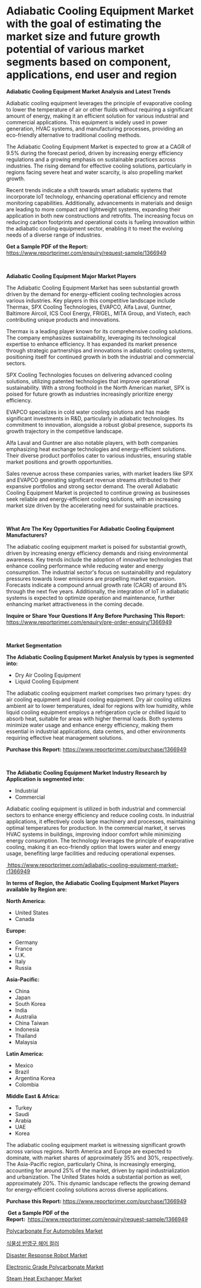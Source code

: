 <p><h1>Adiabatic Cooling Equipment Market with the goal of estimating the market size and future growth potential of various market segments based on component, applications, end user and region</h1></p><p><strong>Adiabatic Cooling Equipment Market Analysis and Latest Trends</strong></p>
<p><p>Adiabatic cooling equipment leverages the principle of evaporative cooling to lower the temperature of air or other fluids without requiring a significant amount of energy, making it an efficient solution for various industrial and commercial applications. This equipment is widely used in power generation, HVAC systems, and manufacturing processes, providing an eco-friendly alternative to traditional cooling methods.</p><p>The Adiabatic Cooling Equipment Market is expected to grow at a CAGR of 9.5% during the forecast period, driven by increasing energy efficiency regulations and a growing emphasis on sustainable practices across industries. The rising demand for effective cooling solutions, particularly in regions facing severe heat and water scarcity, is also propelling market growth. </p><p>Recent trends indicate a shift towards smart adiabatic systems that incorporate IoT technology, enhancing operational efficiency and remote monitoring capabilities. Additionally, advancements in materials and design are leading to more compact and lightweight systems, expanding their application in both new constructions and retrofits. The increasing focus on reducing carbon footprints and operational costs is fueling innovation within the adiabatic cooling equipment sector, enabling it to meet the evolving needs of a diverse range of industries.</p></p>
<p><strong>Get a Sample PDF of the Report:&nbsp;</strong> <a href="https://www.reportprimer.com/enquiry/request-sample/1366949">https://www.reportprimer.com/enquiry/request-sample/1366949</a></p>
<p>&nbsp;</p>
<p><strong>Adiabatic Cooling Equipment Major Market Players</strong></p>
<p><p>The Adiabatic Cooling Equipment Market has seen substantial growth driven by the demand for energy-efficient cooling technologies across various industries. Key players in this competitive landscape include Thermax, SPX Cooling Technologies, EVAPCO, Alfa Laval, Guntner, Baltimore Aircoil, ICS Cool Energy, FRIGEL, MITA Group, and Vistech, each contributing unique products and innovations.</p><p>Thermax is a leading player known for its comprehensive cooling solutions. The company emphasizes sustainability, leveraging its technological expertise to enhance efficiency. It has expanded its market presence through strategic partnerships and innovations in adiabatic cooling systems, positioning itself for continued growth in both the industrial and commercial sectors.</p><p>SPX Cooling Technologies focuses on delivering advanced cooling solutions, utilizing patented technologies that improve operational sustainability. With a strong foothold in the North American market, SPX is poised for future growth as industries increasingly prioritize energy efficiency.</p><p>EVAPCO specializes in cold water cooling solutions and has made significant investments in R&D, particularly in adiabatic technologies. Its commitment to innovation, alongside a robust global presence, supports its growth trajectory in the competitive landscape.</p><p>Alfa Laval and Guntner are also notable players, with both companies emphasizing heat exchange technologies and energy-efficient solutions. Their diverse product portfolios cater to various industries, ensuring stable market positions and growth opportunities.</p><p>Sales revenue across these companies varies, with market leaders like SPX and EVAPCO generating significant revenue streams attributed to their expansive portfolios and strong sector demand. The overall Adiabatic Cooling Equipment Market is projected to continue growing as businesses seek reliable and energy-efficient cooling solutions, with an increasing market size driven by the accelerating need for sustainable practices.</p></p>
<p>&nbsp;</p>
<p><strong>What Are The Key Opportunities For Adiabatic Cooling Equipment Manufacturers?</strong></p>
<p><p>The adiabatic cooling equipment market is poised for substantial growth, driven by increasing energy efficiency demands and rising environmental awareness. Key trends include the adoption of innovative technologies that enhance cooling performance while reducing water and energy consumption. The industrial sector's focus on sustainability and regulatory pressures towards lower emissions are propelling market expansion. Forecasts indicate a compound annual growth rate (CAGR) of around 8% through the next five years. Additionally, the integration of IoT in adiabatic systems is expected to optimize operation and maintenance, further enhancing market attractiveness in the coming decade.</p></p>
<p><strong>Inquire or Share Your Questions If Any Before Purchasing This Report:</strong> <a href="https://www.reportprimer.com/enquiry/pre-order-enquiry/1366949">https://www.reportprimer.com/enquiry/pre-order-enquiry/1366949</a></p>
<p>&nbsp;</p>
<p><strong>Market Segmentation</strong></p>
<p><strong>The Adiabatic Cooling Equipment Market Analysis by types is segmented into:</strong></p>
<p><ul><li>Dry Air Cooling Equipment</li><li>Liquid Cooling Equipment</li></ul></p>
<p><p>The adiabatic cooling equipment market comprises two primary types: dry air cooling equipment and liquid cooling equipment. Dry air cooling utilizes ambient air to lower temperatures, ideal for regions with low humidity, while liquid cooling equipment employs a refrigeration cycle or chilled liquid to absorb heat, suitable for areas with higher thermal loads. Both systems minimize water usage and enhance energy efficiency, making them essential in industrial applications, data centers, and other environments requiring effective heat management solutions.</p></p>
<p><strong>Purchase this Report:&nbsp;</strong><a href="https://www.reportprimer.com/purchase/1366949">https://www.reportprimer.com/purchase/1366949</a></p>
<p>&nbsp;</p>
<p><strong>The Adiabatic Cooling Equipment Market Industry Research by Application is segmented into:</strong></p>
<p><ul><li>Industrial</li><li>Commercial</li></ul></p>
<p><p>Adiabatic cooling equipment is utilized in both industrial and commercial sectors to enhance energy efficiency and reduce cooling costs. In industrial applications, it effectively cools large machinery and processes, maintaining optimal temperatures for production. In the commercial market, it serves HVAC systems in buildings, improving indoor comfort while minimizing energy consumption. The technology leverages the principle of evaporative cooling, making it an eco-friendly option that lowers water and energy usage, benefiting large facilities and reducing operational expenses.</p></p>
<p><a href="https://www.reportprimer.com/adiabatic-cooling-equipment-market-r1366949">&nbsp;https://www.reportprimer.com/adiabatic-cooling-equipment-market-r1366949</a></p>
<p><strong>In terms of Region, the Adiabatic Cooling Equipment Market Players available by Region are:</strong></p>
<p>
    <p> <strong> North America: </strong>
        <ul>
            <li>United States</li>
            <li>Canada</li>
        </ul>
        </p> 
    <p> <strong> Europe: </strong>
        <ul>
            <li>Germany</li>
            <li>France</li>
            <li>U.K.</li>
            <li>Italy</li>
            <li>Russia</li>
        </ul>
        </p> 
    <p> <strong> Asia-Pacific: </strong>
        <ul>
            <li>China</li>
            <li>Japan</li>
            <li>South Korea</li>
            <li>India</li>
            <li>Australia</li>
            <li>China Taiwan</li>
            <li>Indonesia</li>
            <li>Thailand</li>
            <li>Malaysia</li>
        </ul>
        </p> 
    <p> <strong> Latin America: </strong>
        <ul>
            <li>Mexico</li>
            <li>Brazil</li>
            <li>Argentina Korea</li>
            <li>Colombia</li>
        </ul>
        </p> 
    <p> <strong> Middle East & Africa: </strong>
        <ul>
            <li>Turkey</li>
            <li>Saudi</li>
            <li>Arabia</li>
            <li>UAE</li>
            <li>Korea</li>
        </ul>
    </p>
    </p>
<p><p>The adiabatic cooling equipment market is witnessing significant growth across various regions. North America and Europe are expected to dominate, with market shares of approximately 35% and 30%, respectively. The Asia-Pacific region, particularly China, is increasingly emerging, accounting for around 25% of the market, driven by rapid industrialization and urbanization. The United States holds a substantial portion as well, approximately 20%. This dynamic landscape reflects the growing demand for energy-efficient cooling solutions across diverse applications.</p></p>
<p><strong>Purchase this Report: </strong><a href="https://www.reportprimer.com/purchase/1366949">https://www.reportprimer.com/purchase/1366949</a></p>
<p>&nbsp;<strong>Get a Sample PDF of the Report:&nbsp;&nbsp;</strong><a href="https://www.reportprimer.com/enquiry/request-sample/1366949">https://www.reportprimer.com/enquiry/request-sample/1366949</a></p>
<p><strong></strong></p>
<p><p><a href="https://issuu.com/reportprime-2/docs/polycarbonate-for-automobiles-marke_6b2b6cbc9e1a62">Polycarbonate For Automobiles Market</a></p><p><a href="https://medium.com/@vanielleho/%EC%8B%9D%EB%AC%BC%EC%84%B1-%EB%B0%98%EC%98%81%EA%B5%AC-%EC%97%BC%EC%83%89%EC%A0%9C-%EC%8B%9C%EC%9E%A5-%EB%8F%99%ED%96%A5-%EB%B0%8F-%EC%8B%9C%EC%9E%A5-%EC%84%B1%EC%9E%A5-%EC%A0%84%EB%A7%9D-2024-2031-be053558887e">식물성 반영구 헤어 컬러</a></p><p><a href="https://www.linkedin.com/pulse/global-disaster-response-robot-market-size-expected-experience-ac2te?trackingId=vi63KCoDT%2FaCjUuoZB%2FS%2Bg%3D%3D">Disaster Response Robot Market</a></p><p><a href="https://issuu.com/reportprime-2/docs/electronic-grade-polycarbonate-mark_1e3fb9cf0bb42f">Electronic Grade Polycarbonate Market</a></p><p><a href="https://www.linkedin.com/pulse/steam-heat-exchanger-market-overview-global-trends-future-prospects-zsawe?trackingId=cwRy4HUFTD2wWfFr6JM%2BUg%3D%3D">Steam Heat Exchanger Market</a></p></p>